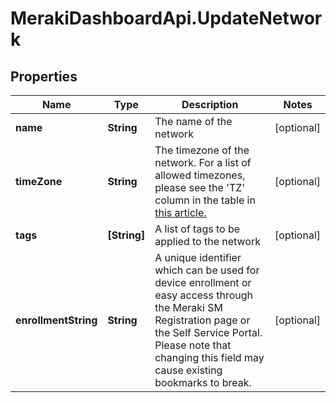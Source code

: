 # MerakiDashboardApi.UpdateNetwork

## Properties
Name | Type | Description | Notes
------------ | ------------- | ------------- | -------------
**name** | **String** | The name of the network | [optional] 
**timeZone** | **String** | The timezone of the network. For a list of allowed timezones, please see the 'TZ' column in the table in <a target='_blank' href='https://en.wikipedia.org/wiki/List_of_tz_database_time_zones'>this article.</a> | [optional] 
**tags** | **[String]** | A list of tags to be applied to the network | [optional] 
**enrollmentString** | **String** | A unique identifier which can be used for device enrollment or easy access through the Meraki SM Registration page or the Self Service Portal. Please note that changing this field may cause existing bookmarks to break. | [optional] 


